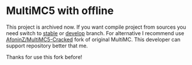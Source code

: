 # MultiMC5 with offline
This project is archived now. If you want compile project from sources you need switch to [stable](https://github.com/Ponywka/MultiMC5-with-offline/tree/stable) or [develop](https://github.com/Ponywka/MultiMC5-with-offline/tree/develop) branch.
For alternative I recommend use [AfoninZ/MultiMC5-Cracked](https://github.com/AfoninZ/MultiMC5-Cracked) fork of original MultiMC. This developer can support repository better that me.

Thanks for use this fork before!
